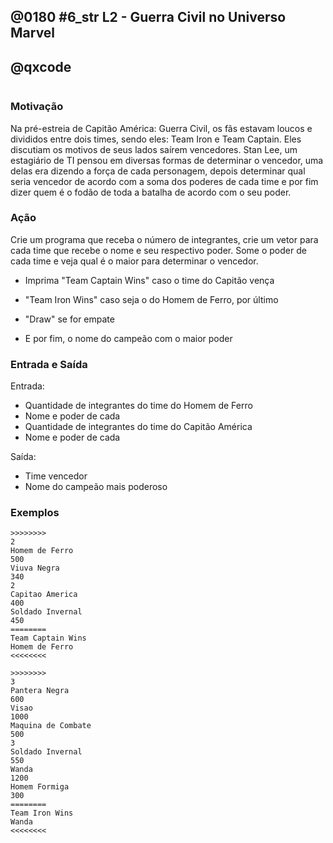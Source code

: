 ## @0180 #6_str L2 - Guerra Civil no Universo Marvel
## @qxcode

![]()

### Motivação

Na pré-estreia de Capitão América: Guerra Civil, os fãs estavam loucos e divididos entre dois times, sendo eles: Team Iron e Team Captain. Eles discutiam os motivos de seus lados saírem vencedores. Stan Lee, um estagiário de TI pensou em diversas formas de determinar o vencedor, uma delas era dizendo a força de cada personagem, depois determinar qual seria vencedor de acordo com a soma dos poderes de cada time e por fim dizer quem é o fodão de toda a batalha de acordo com o seu poder.

### Ação

Crie um programa que receba o número de integrantes, crie um vetor para cada time que recebe o nome e seu respectivo poder. Some o poder de cada time e veja qual é o maior para determinar o vencedor.

*   Imprima "Team Captain Wins" caso o time do Capitão vença  
    
*   "Team Iron Wins" caso seja o do Homem de Ferro, por último  
    
*   "Draw" se for empate  
    
*   E por fim, o nome do campeão com o maior poder

### Entrada e Saída

Entrada:

*   Quantidade de integrantes do time do Homem de Ferro
*   Nome e poder de cada
*   Quantidade de integrantes do time do Capitão América
*   Nome e poder de cada

Saída:

*   Time vencedor
*   Nome do campeão mais poderoso

### Exemplos

```
>>>>>>>>
2
Homem de Ferro
500
Viuva Negra
340
2
Capitao America
400
Soldado Invernal
450
========
Team Captain Wins
Homem de Ferro
<<<<<<<<

>>>>>>>>
3
Pantera Negra
600
Visao
1000
Maquina de Combate
500
3
Soldado Invernal
550
Wanda
1200
Homem Formiga
300
========
Team Iron Wins
Wanda
<<<<<<<<
```

<!---
>>>>>>>> 01
3
Pantera Negra
600
Visao
1000
Maquina de Combate
500
3
Soldado Invernal
550
Wanda
1200
Homem Formiga
300
========
Team Iron Wins
Wanda
<<<<<<<<

>>>>>>>> 02
2
Homem de Ferro
500
Visao
500
2
Capitao America
650
Soldado Invernal
350
========
Draw
Capitao America
<<<<<<<<

>>>>>>>> 03
5
Homem de Ferro
600
Visao
1350
Maquina de Combate
400
Pantera Negra
700
Homem Aranha
300
5
Capitao America
650
Soldado Invernal
800
Homem Formiga
500
Gaviao Arqueiro
400
Falcao
350
========
Team Iron Wins
Visao
<<<<<<<<

>>>>>>>> 04
1
Homem de Ferro
800
2
Capitao America
500
Soldado Invernal
500
========
Team Captain Wins
Homem de Ferro
<<<<<<<<
--->